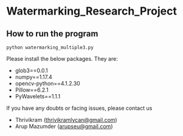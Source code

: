 # Watermarking_Research_Project

## How to run the program 

 ```
python watermarking_multiple3.py
```
Please install the below packages. They are:
  * glob3==0.0.1
  * numpy==1.17.4
  * opencv-python==4.1.2.30
  * Pillow==6.2.1
  * PyWavelets==1.1.1
  
If you have any doubts or facing issues, please contact us
  
  * Thrivikram (thrivikramlycan@gmail.com)
  * Arup Mazumder (arupseu@gmail.com)
  
